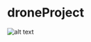 # droneProject

![alt text](https://github.com/sunil260/droneProject/IMG_2707F89C2EFF-1.jpg?raw=true)
